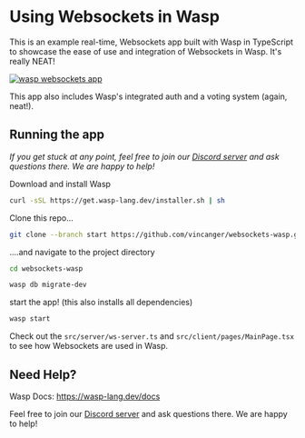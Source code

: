 # Using Websockets in Wasp

This is an example real-time, Websockets app built with Wasp in TypeScript to showcase the ease of use and integration of Websockets in Wasp. It's really NEAT!

[![wasp websockets app](image.png)](https://www.youtube.com/watch?v=Twy-2P0Co6M)


This app also includes Wasp's integrated auth and a voting system (again, neat!).

## Running the app

*If you get stuck at any point, feel free to join our [Discord server](https://discord.gg/rzdnErX) and ask questions there. We are happy to help!*

Download and install Wasp
```bash
curl -sSL https://get.wasp-lang.dev/installer.sh | sh
```

Clone this repo...
```bash
git clone --branch start https://github.com/vincanger/websockets-wasp.git
```

....and navigate to the project directory
```bash
cd websockets-wasp
```

```bash
wasp db migrate-dev
```
  
start the app! (this also installs all dependencies)
```bash
wasp start
```

Check out the `src/server/ws-server.ts` and `src/client/pages/MainPage.tsx` to see how Websockets are used in Wasp.

## Need Help?

Wasp Docs: https://wasp-lang.dev/docs

Feel free to join our [Discord server](https://discord.gg/rzdnErX) and ask questions there. We are happy to help!